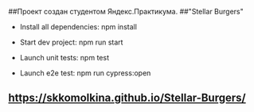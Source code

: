 ##Проект создан студентом Яндекс.Практикума.
##"Stellar Burgers"

- Install all dependencies: npm install

- Start dev project: npm run start

- Launch unit tests: npm test

- Launch e2e test: npm run cypress:open

## https://skkomolkina.github.io/Stellar-Burgers/
